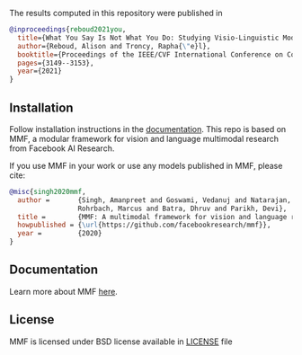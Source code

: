 The results computed in this repository were published in 
```bibtex
@inproceedings{reboud2021you,
  title={What You Say Is Not What You Do: Studying Visio-Linguistic Models for TV Series Summarization},
  author={Reboud, Alison and Troncy, Rapha{\"e}l},
  booktitle={Proceedings of the IEEE/CVF International Conference on Computer Vision},
  pages={3149--3153},
  year={2021}
}
```

## Installation

Follow installation instructions in the [documentation](https://mmf.sh/docs/getting_started/installation).
This repo is based on MMF, a modular framework for vision and language multimodal research from Facebook AI Research. 


If you use MMF in your work or use any models published in MMF, please cite:

```bibtex
@misc{singh2020mmf,
  author =       {Singh, Amanpreet and Goswami, Vedanuj and Natarajan, Vivek and Jiang, Yu and Chen, Xinlei and Shah, Meet and
                 Rohrbach, Marcus and Batra, Dhruv and Parikh, Devi},
  title =        {MMF: A multimodal framework for vision and language research},
  howpublished = {\url{https://github.com/facebookresearch/mmf}},
  year =         {2020}
}
```


## Documentation

Learn more about MMF [here](https://mmf.sh/docs).



## License

MMF is licensed under BSD license available in [LICENSE](LICENSE) file

